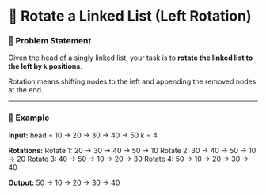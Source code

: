 # 🚀 Rotate a Linked List (Left Rotation)

### 📌 Problem Statement
Given the head of a singly linked list, your task is to **rotate the linked list to the left by `k` positions**.  

Rotation means shifting nodes to the left and appending the removed nodes at the end.

---

### 🔹 Example 
**Input:**
head = 10 -> 20 -> 30 -> 40 -> 50
k = 4

**Rotations:**
Rotate 1: 20 -> 30 -> 40 -> 50 -> 10
Rotate 2: 30 -> 40 -> 50 -> 10 -> 20
Rotate 3: 40 -> 50 -> 10 -> 20 -> 30
Rotate 4: 50 -> 10 -> 20 -> 30 -> 40

**Output:**
50 -> 10 -> 20 -> 30 -> 40